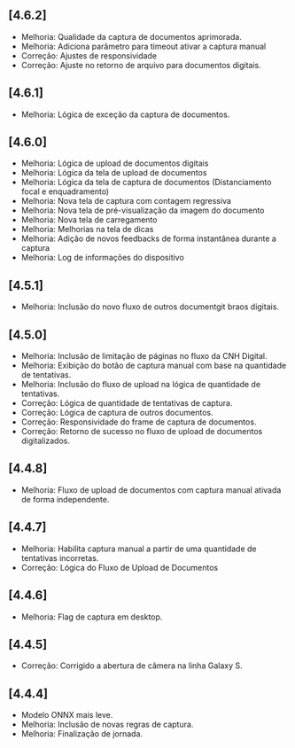 ## [4.6.2]
- Melhoria: Qualidade da captura de documentos aprimorada.
- Melhoria: Adiciona parâmetro para timeout ativar a captura manual
- Correção: Ajustes de responsividade
- Correção: Ajuste no retorno de arquivo para documentos digitais.

## [4.6.1]
- Melhoria: Lógica de exceção da captura de documentos.

## [4.6.0]
- Melhoria: Lógica de upload de documentos digitais
- Melhoria: Lógica da tela de upload de documentos
- Melhoria: Lógica da tela de captura de documentos (Distanciamento focal e enquadramento)
- Melhoria: Nova tela de captura com contagem regressiva
- Melhoria: Nova tela de pré-visualização da imagem do documento
- Melhoria: Nova tela de carregamento
- Melhoria: Melhorias na tela de dicas
- Melhoria: Adição de novos feedbacks de forma instantânea durante a captura
- Melhoria: Log de informações do dispositivo

## [4.5.1]
- Melhoria: Inclusão do novo fluxo de outros documentgit braos digitais.

## [4.5.0]
- Melhoria: Inclusão de limitação de páginas no fluxo da CNH Digital.
- Melhoria: Exibição do botão de captura manual com base na quantidade de tentativas.
- Melhoria: Inclusão do fluxo de upload na lógica de quantidade de tentativas.
- Correção: Lógica de quantidade de tentativas de captura.
- Correção: Lógica de captura de outros documentos.
- Correção: Responsividade do frame de captura de documentos.
- Correção: Retorno de sucesso no fluxo de upload de documentos digitalizados.

## [4.4.8]
- Melhoria: Fluxo de upload de documentos com captura manual ativada de forma independente.

## [4.4.7]
- Melhoria: Habilita captura manual a partir de uma quantidade de tentativas incorretas.
- Correção: Lógica do Fluxo de Upload de Documentos

## [4.4.6]
- Melhoria: Flag de captura em desktop.

## [4.4.5]
- Correção: Corrigido a abertura de câmera na linha Galaxy S.

## [4.4.4]
- Modelo ONNX mais leve.
- Melhoria: Inclusão de novas regras de captura.
- Melhoria: Finalização de jornada.